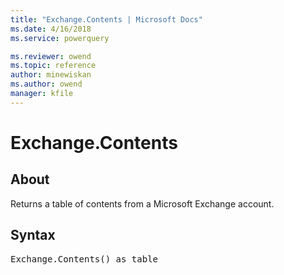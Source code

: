 ```yaml
---
title: "Exchange.Contents | Microsoft Docs"
ms.date: 4/16/2018
ms.service: powerquery

ms.reviewer: owend
ms.topic: reference
author: minewiskan
ms.author: owend
manager: kfile
---
```

# Exchange.Contents

  
## About  
Returns a table of contents from a Microsoft Exchange account.  
  
## Syntax

<pre>
Exchange.Contents() as table  
</pre>
